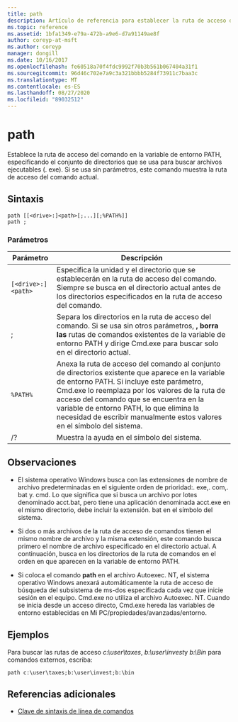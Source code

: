```yaml
---
title: path
description: Artículo de referencia para establecer la ruta de acceso de comandos en la variable de entorno PATH, que especifica el conjunto de directorios que se usa para buscar archivos ejecutables (. exe).
ms.topic: reference
ms.assetid: 1bfa1349-e79a-472b-a9e6-d7a91149ae8f
author: coreyp-at-msft
ms.author: coreyp
manager: dongill
ms.date: 10/16/2017
ms.openlocfilehash: fe60518a70f4fdc9992f70b3b561b067404a31f1
ms.sourcegitcommit: 96d46c702e7a9c3a321bbbb5284f73911c7baa3c
ms.translationtype: MT
ms.contentlocale: es-ES
ms.lasthandoff: 08/27/2020
ms.locfileid: "89032512"
---
```

# <a name="path"></a>path

Establece la ruta de acceso del comando en la variable de entorno PATH, especificando el conjunto de directorios que se usa para buscar archivos ejecutables (. exe). Si se usa sin parámetros, este comando muestra la ruta de acceso del comando actual.

## <a name="syntax"></a>Sintaxis

```
path [[<drive>:]<path>[;...][;%PATH%]]
path ;
```

### <a name="parameters"></a>Parámetros

| Parámetro | Descripción |
|--|--|
| `[<drive>:]<path>` | Especifica la unidad y el directorio que se establecerán en la ruta de acceso del comando. Siempre se busca en el directorio actual antes de los directorios especificados en la ruta de acceso del comando. |
| ; | Separa los directorios en la ruta de acceso del comando. Si se usa sin otros parámetros, **, borra las** rutas de comandos existentes de la variable de entorno PATH y dirige Cmd.exe para buscar solo en el directorio actual. |
| `%PATH%` | Anexa la ruta de acceso del comando al conjunto de directorios existente que aparece en la variable de entorno PATH. Si incluye este parámetro, Cmd.exe lo reemplaza por los valores de la ruta de acceso del comando que se encuentra en la variable de entorno PATH, lo que elimina la necesidad de escribir manualmente estos valores en el símbolo del sistema. |
| /? | Muestra la ayuda en el símbolo del sistema. |

## <a name="remarks"></a>Observaciones


- El sistema operativo Windows busca con las extensiones de nombre de archivo predeterminadas en el siguiente orden de prioridad:. exe,. com,. bat y. cmd. Lo que significa que si busca un archivo por lotes denominado acct.bat, pero tiene una aplicación denominada acct.exe en el mismo directorio, debe incluir la extensión. bat en el símbolo del sistema.

- Si dos o más archivos de la ruta de acceso de comandos tienen el mismo nombre de archivo y la misma extensión, este comando busca primero el nombre de archivo especificado en el directorio actual. A continuación, busca en los directorios de la ruta de comandos en el orden en que aparecen en la variable de entorno PATH.

- Si coloca el comando **path** en el archivo Autoexec. NT, el sistema operativo Windows anexará automáticamente la ruta de acceso de búsqueda del subsistema de ms-dos especificada cada vez que inicie sesión en el equipo. Cmd.exe no utiliza el archivo Autoexec. NT. Cuando se inicia desde un acceso directo, Cmd.exe hereda las variables de entorno establecidas en Mi PC/propiedades/avanzadas/entorno.

## <a name="examples"></a>Ejemplos

Para buscar las rutas de acceso *c:\user\taxes*, *b:\user\invest*y *b:\Bin* para comandos externos, escriba:

```
path c:\user\taxes;b:\user\invest;b:\bin
```

## <a name="additional-references"></a>Referencias adicionales

- [Clave de sintaxis de línea de comandos](command-line-syntax-key.md)
